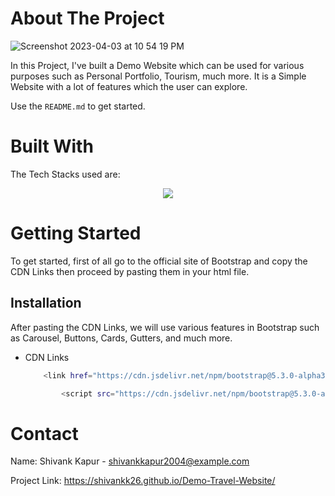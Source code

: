 <!-- ABOUT THE PROJECT -->
# About The Project
![Screenshot 2023-04-03 at 10 54 19 PM](https://user-images.githubusercontent.com/115289871/229582750-c2382b3a-d77a-40be-94c1-e825a6f07508.png)



In this Project, I've built a Demo Website which can be used for various purposes such as Personal Portfolio, Tourism, much more. It is a Simple Website with a lot of features which the user can explore.

Use the `README.md` to get started.



<!-- BUILT WITH -->
# Built With

The Tech Stacks used are:

<div align="center">
<a href="https://skillicons.dev">
    <img src="https://skillicons.dev/icons?i=html,css,js,bootstrap" />
</a>
</div>



<!-- GETTING STARTED -->
# Getting Started
To get started, first of all go to the official site of Bootstrap and copy the CDN Links then proceed by pasting them in your html file. 

## Installation
After pasting the CDN Links, we will use various features in Bootstrap such as Carousel, Buttons, Cards, Gutters, and much more.

* CDN Links

  ```sh
      <link href="https://cdn.jsdelivr.net/npm/bootstrap@5.3.0-alpha3/dist/css/bootstrap.min.css" rel="stylesheet" integrity="sha384-KK94CHFLLe+nY2dmCWGMq91rCGa5gtU4mk92HdvYe+M/SXH301p5ILy+dN9+nJOZ" crossorigin="anonymous">
  ```
  
  ```sh
          <script src="https://cdn.jsdelivr.net/npm/bootstrap@5.3.0-alpha3/dist/js/bootstrap.bundle.min.js" integrity="sha384-ENjdO4Dr2bkBIFxQpeoTz1HIcje39Wm4jDKdf19U8gI4ddQ3GYNS7NTKfAdVQSZe" crossorigin="anonymous"></script>
  ```
  



<!-- CONTACT -->
# Contact

Name: Shivank Kapur - shivankkapur2004@example.com

Project Link: https://shivankk26.github.io/Demo-Travel-Website/
